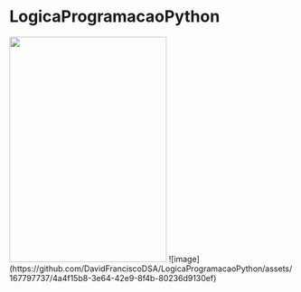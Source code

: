 # LogicaProgramacaoPython


<img src="https://github.com/DavidFranciscoDSA/LogicaProgramacaoPython/assets/167797737/7ce05f02-a577-46b4-aaed-ad11e157afa9" style="width: 278px; height: 400px;">
![image](https://github.com/DavidFranciscoDSA/LogicaProgramacaoPython/assets/167797737/4a4f15b8-3e64-42e9-8f4b-80236d9130ef)

